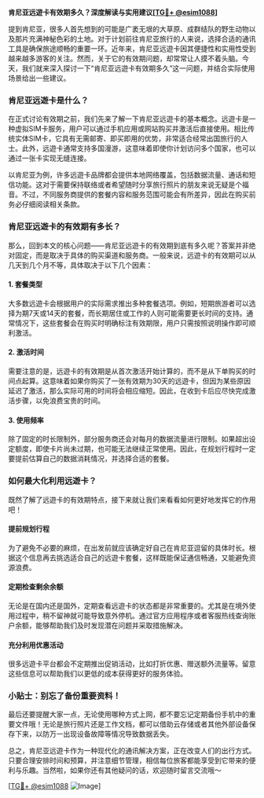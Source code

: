 **肯尼亚远遊卡有效期多久？深度解读与实用建议[[TG💪+ @esim1088](https://t.me/s/esim1088)]**

提到肯尼亚，很多人首先想到的可能是广袤无垠的大草原、成群结队的野生动物以及那片充满神秘色彩的土地。对于计划前往肯尼亚旅行的人来说，选择合适的通讯工具是确保旅途顺畅的重要一环。近年来，肯尼亚远遊卡因其便捷性和实用性受到越来越多游客的关注。然而，关于它的有效期问题，却常常让人摸不着头脑。今天，我们就来深入探讨一下“肯尼亚远遊卡有效期多久”这一问题，并结合实际使用场景给出一些建议。

### 肯尼亚远遊卡是什么？

在正式讨论有效期之前，我们先来了解一下肯尼亚远遊卡的基本概念。远遊卡是一种虚拟SIM卡服务，用户可以通过手机应用或网站购买并激活后直接使用。相比传统实体SIM卡，它具有无需邮寄、即买即用的优势，非常适合经常出国旅行的人士。此外，远遊卡通常支持多国漫游，这意味着即使你计划访问多个国家，也可以通过一张卡实现无缝连接。

以肯尼亚为例，许多远遊卡品牌都会提供本地网络覆盖，包括数据流量、通话和短信功能。这对于需要保持联络或者希望随时分享旅行照片的朋友来说无疑是个福音。不过，不同服务商提供的套餐内容和服务范围可能会有所差异，因此在购买前务必仔细阅读相关条款。

### 肯尼亚远遊卡的有效期有多长？

那么，回到本文的核心问题——肯尼亚远遊卡的有效期到底有多久呢？答案并非绝对固定，而是取决于具体的购买渠道和服务商。一般来说，远遊卡的有效期可以从几天到几个月不等，具体取决于以下几个因素：

#### 1. 套餐类型
大多数远遊卡会根据用户的实际需求推出多种套餐选项。例如，短期旅游者可以选择为期7天或14天的套餐，而长期居住或工作的人则可能需要更长时间的支持。通常情况下，这些套餐会在购买时明确标注有效期限，用户只需按照说明操作即可顺利激活。

#### 2. 激活时间
需要注意的是，远遊卡的有效期是从首次激活开始计算的，而不是从下单购买的时间点起算。这意味着如果你购买了一张有效期为30天的远遊卡，但因为某些原因延迟了激活，那么实际可用的时间将会相应缩短。因此，在收到卡后应尽快完成激活步骤，以免浪费宝贵的时间。

#### 3. 使用频率
除了固定的时长限制外，部分服务商还会对每月的数据流量进行限制。如果超出设定额度，即使卡片尚未过期，也可能无法继续正常使用。因此，在规划行程时一定要提前估算自己的数据消耗情况，并选择合适的套餐。

### 如何最大化利用远遊卡？

既然了解了远遊卡的有效期特点，接下来就让我们来看看如何更好地发挥它的作用吧！

#### 提前规划行程
为了避免不必要的麻烦，在出发前就应该确定好自己在肯尼亚逗留的具体时长。根据这个信息再去挑选适合自己的远遊卡套餐，这样既能保证通信畅通，又能避免资源浪费。

#### 定期检查剩余余额
无论是在国内还是国外，定期查看远遊卡的状态都是非常重要的。尤其是在境外使用过程中，稍不留神就可能导致意外停机。通过官方应用程序或者客服热线查询账户余额，能够帮助我们及时发现潜在问题并采取措施解决。

#### 充分利用优惠活动
很多远遊卡平台都会不定期推出促销活动，比如打折优惠、赠送额外流量等。留意这些信息可以帮助我们以更低的成本获得更好的服务体验。

### 小贴士：别忘了备份重要资料！

最后还要提醒大家一点，无论使用哪种方式上网，都不要忘记定期备份手机中的重要文件哦！无论是旅行照片还是工作文档，都可以借助云存储或者其他外部设备保存下来，以防万一出现设备故障等情况导致数据丢失。

总之，肯尼亚远遊卡作为一种现代化的通讯解决方案，正在改变人们的出行方式。只要合理安排时间和预算，并注意细节管理，相信每位旅客都能享受到它带来的便利与乐趣。当然啦，如果你还有其他疑问的话，欢迎随时留言交流哦～

[[TG💪+ @esim1088](https://t.me/s/esim1088) ![Image](https://i.postimg.cc/4NQfJmqS/Snipaste-2025-05-13-00-14-12.png)]